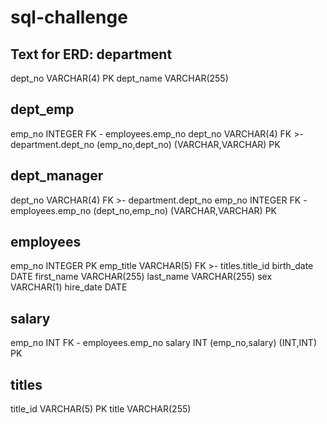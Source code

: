 # sql-challenge

Text for ERD:
department
-
dept_no VARCHAR(4) PK
dept_name VARCHAR(255)

dept_emp
-
emp_no INTEGER FK - employees.emp_no
dept_no VARCHAR(4) FK >- department.dept_no
(emp_no,dept_no) (VARCHAR,VARCHAR) PK

dept_manager
-
dept_no VARCHAR(4) FK >- department.dept_no
emp_no INTEGER FK - employees.emp_no
(dept_no,emp_no) (VARCHAR,VARCHAR) PK

employees
-
emp_no INTEGER PK
emp_title VARCHAR(5) FK >- titles.title_id
birth_date DATE
first_name VARCHAR(255)
last_name VARCHAR(255)
sex VARCHAR(1)
hire_date DATE

salary
-
emp_no INT FK - employees.emp_no
salary INT
(emp_no,salary) (INT,INT) PK

titles
-
title_id VARCHAR(5) PK
title VARCHAR(255)


